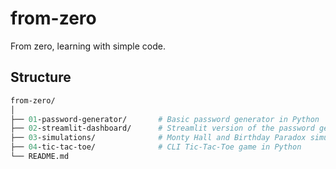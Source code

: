 # from-zero
From zero, learning with simple code.
## Structure
```graphql
from-zero/
│
├── 01-password-generator/       # Basic password generator in Python
├── 02-streamlit-dashboard/      # Streamlit version of the password generator
├── 03-simulations/              # Monty Hall and Birthday Paradox simulations
├── 04-tic-tac-toe/              # CLI Tic-Tac-Toe game in Python
└── README.md
```